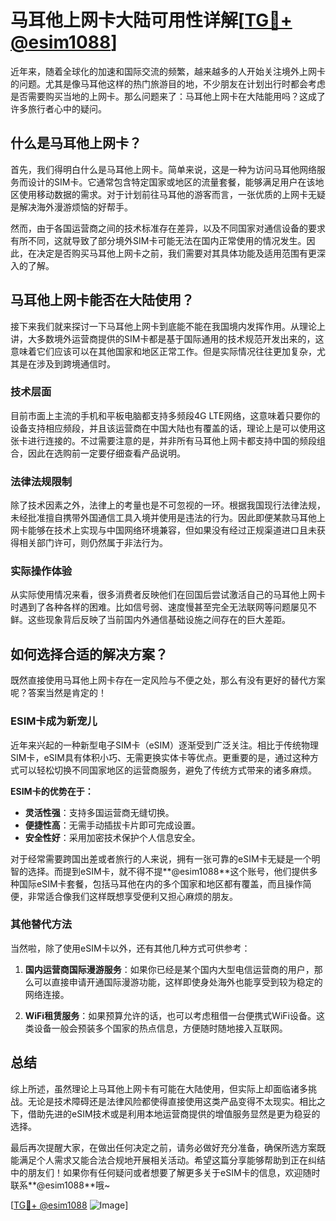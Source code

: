 # 马耳他上网卡大陆可用性详解[[TG💪+ @esim1088](https://t.me/s/esim1088)]

近年来，随着全球化的加速和国际交流的频繁，越来越多的人开始关注境外上网卡的问题。尤其是像马耳他这样的热门旅游目的地，不少朋友在计划出行时都会考虑是否需要购买当地的上网卡。那么问题来了：马耳他上网卡在大陆能用吗？这成了许多旅行者心中的疑问。

## 什么是马耳他上网卡？

首先，我们得明白什么是马耳他上网卡。简单来说，这是一种为访问马耳他网络服务而设计的SIM卡。它通常包含特定国家或地区的流量套餐，能够满足用户在该地区使用移动数据的需求。对于计划前往马耳他的游客而言，一张优质的上网卡无疑是解决海外漫游烦恼的好帮手。

然而，由于各国运营商之间的技术标准存在差异，以及不同国家对通信设备的要求有所不同，这就导致了部分境外SIM卡可能无法在国内正常使用的情况发生。因此，在决定是否购买马耳他上网卡之前，我们需要对其具体功能及适用范围有更深入的了解。

## 马耳他上网卡能否在大陆使用？

接下来我们就来探讨一下马耳他上网卡到底能不能在我国境内发挥作用。从理论上讲，大多数境外运营商提供的SIM卡都是基于国际通用的技术规范开发出来的，这意味着它们应该可以在其他国家和地区正常工作。但是实际情况往往更加复杂，尤其是在涉及到跨境通信时。

### 技术层面

目前市面上主流的手机和平板电脑都支持多频段4G LTE网络，这意味着只要你的设备支持相应频段，并且该运营商在中国大陆也有覆盖的话，理论上是可以使用这张卡进行连接的。不过需要注意的是，并非所有马耳他上网卡都支持中国的频段组合，因此在选购前一定要仔细查看产品说明。

### 法律法规限制

除了技术因素之外，法律上的考量也是不可忽视的一环。根据我国现行法律法规，未经批准擅自携带外国通信工具入境并使用是违法的行为。因此即便某款马耳他上网卡能够在技术上实现与中国网络环境兼容，但如果没有经过正规渠道进口且未获得相关部门许可，则仍然属于非法行为。

### 实际操作体验

从实际使用情况来看，很多消费者反映他们在回国后尝试激活自己的马耳他上网卡时遇到了各种各样的困难。比如信号弱、速度慢甚至完全无法联网等问题屡见不鲜。这些现象背后反映了当前国内外通信基础设施之间存在的巨大差距。

## 如何选择合适的解决方案？

既然直接使用马耳他上网卡存在一定风险与不便之处，那么有没有更好的替代方案呢？答案当然是肯定的！

### ESIM卡成为新宠儿

近年来兴起的一种新型电子SIM卡（eSIM）逐渐受到广泛关注。相比于传统物理SIM卡，eSIM具有体积小巧、无需更换实体卡等优点。更重要的是，通过这种方式可以轻松切换不同国家地区的运营商服务，避免了传统方式带来的诸多麻烦。

**ESIM卡的优势在于：**

- **灵活性强**：支持多国运营商无缝切换。
- **便捷性高**：无需手动插拔卡片即可完成设置。
- **安全性好**：采用加密技术保护个人信息安全。

对于经常需要跨国出差或者旅行的人来说，拥有一张可靠的eSIM卡无疑是一个明智的选择。而提到eSIM卡，就不得不提**@esim1088**这个账号，他们提供多种国际eSIM卡套餐，包括马耳他在内的多个国家和地区都有覆盖，而且操作简便，非常适合像我们这样既想享受便利又担心麻烦的朋友。

### 其他替代方法

当然啦，除了使用eSIM卡以外，还有其他几种方式可供参考：

1. **国内运营商国际漫游服务**：如果你已经是某个国内大型电信运营商的用户，那么可以直接申请开通国际漫游功能，这样即使身处海外也能享受到较为稳定的网络连接。
   
2. **WiFi租赁服务**：如果预算允许的话，也可以考虑租借一台便携式WiFi设备。这类设备一般会预装多个国家的热点信息，方便随时随地接入互联网。

## 总结

综上所述，虽然理论上马耳他上网卡有可能在大陆使用，但实际上却面临诸多挑战。无论是技术障碍还是法律风险都使得直接使用这类产品变得不太现实。相比之下，借助先进的eSIM技术或是利用本地运营商提供的增值服务显然是更为稳妥的选择。

最后再次提醒大家，在做出任何决定之前，请务必做好充分准备，确保所选方案既能满足个人需求又能合法合规地开展相关活动。希望这篇分享能够帮助到正在纠结中的朋友们！如果你有任何疑问或者想要了解更多关于eSIM卡的信息，欢迎随时联系**@esim1088**哦~

[[TG💪+ @esim1088](https://t.me/s/esim1088) ![Image](https://i.postimg.cc/4NQfJmqS/Snipaste-2025-05-13-00-14-12.png)]